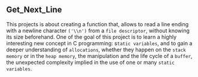 
## Get_Next_Line


This projects is about creating a function that, allows to read a line ending
with a newline character `('\\n')` from a `file descriptor`, without knowing its
size beforehand. 
One of the goal of this project is to learn a highly
interesting new concept in C programming: s`tatic variables`, and to gain a deeper
understanding of `allocations`, whether they happen on the `stack memory` or in the
`heap memory`, the manipulation and the life cycle of a `buffer`, the unexpected
complexity implied in the use of one or many `static variables`.
